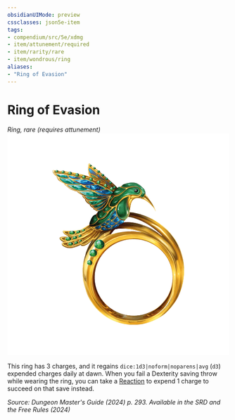 ```yaml
---
obsidianUIMode: preview
cssclasses: json5e-item
tags:
- compendium/src/5e/xdmg
- item/attunement/required
- item/rarity/rare
- item/wondrous/ring
aliases: 
- "Ring of Evasion"
---
```

# Ring of Evasion
*Ring, rare (requires attunement)*  
![](/3-Mechanics/CLI/items/img/ring-of-evasion.webp#right)


This ring has 3 charges, and it regains `dice:1d3|noform|noparens|avg` (`d3`) expended charges daily at dawn. When you fail a Dexterity saving throw while wearing the ring, you can take a [Reaction](/3-Mechanics/CLI/variant-rules/reaction-xphb.md) to expend 1 charge to succeed on that save instead.

*Source: Dungeon Master's Guide (2024) p. 293. Available in the <span title='Systems Reference Document (5.2)'>SRD</span> and the Free Rules (2024)*